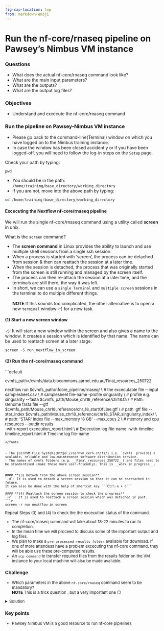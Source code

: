 ```yaml
---
fig-cap-location: top
from: markdown+emoji
---
```


# **Run the nf-core/rnaseq pipeline on Pawsey’s Nimbus VM instance**

<div class="questions">

### **Questions**

- What does the actual nf-core/rnaseq command look like?
- What are the main input parameters?
- What are the outputs?
- What are the output log files?

</div>  

<div class="objectives">

### **Objectives**
- Understand and excecute the nf-core/rnaseq command
</div>  


### **Run the pipeline on Pawsey-Nimbus VM instance**

- Please go back to the command-line(Terminal) window on which you have logged on to the Nimbus training instance.
- In case the window has been closed accidently or if you have been logged-off, you will need to follow the log-in steps on the `Setup` page.

Check your path by typing:
```r
pwd
```
- You should be in the path: `/home/training/base_directory/working_directory` 
- If you are not, move into the above path by typing:
```r
cd /home/training/base_directory/working_directory
```

#### **Excecuting the Nextflow nf-core/rnaseq pipeline**
We will run the single nf-core/rnaseq command using a utility called __screen__ in unix.

What is the `screen` command?

- The __screen command__ in Linux provides the ability to launch and use multiple shell sessions from a single ssh session. 
- When a process is started with ‘screen’, the process can be detached from session & then can reattach the session at a later time. 
- When the session is detached, the process that was originally started from the screen is still running and managed by the screen itself. 
- The process can then re-attach the session at a later time, and the terminals are still there, the way it was left.
- In short, we can use a `single Terminal` and `multiple screen` sessions in the terminal to do multiple different things.
<br><br> **NOTE** If this sounds too complicated, the other alternative is to open a new `terminal` window :-) for a new task.


#### **(1) Start a new screen window**
`-S`: It will start a new window within the screen and also gives a name to the window. 
It creates a session which is identified by that name. The name can be used to reattach screen at a later stage.

```r
screen -S run_nextflow_in_screen
```

#### **(2) Run the nf-core/rnaseq command**
<font size="2.5">
```default

cvmfs_path=/cvmfs/data.biocommons.aarnet.edu.au/Final_resources_250722
  
nextflow run $cvmfs_path/nfcore_pipeline/rnaseq/ \                                    # the excecutable file
    --input samplesheet.csv \                                                         # samplesheet file-name
    -profile singularity \                                                            # profile e.g. singularity
    --fasta $cvmfs_path/Mouse_chr18_reference/chr18.fa \                              # Path: Genome fasta file
    --gtf $cvmfs_path/Mouse_chr18_reference/chr_18_startOfLine.gtf \                  # path: gtf file
    --star_index $cvmfs_path/Mouse_chr18_reference/chr18_STAR_singularity_index/ \    # path: 'STAR' index file
    --max_memory '6 GB' --max_cpus 2 \                                                # memory and cpu resources 
    --outdir results \
    -with-report excecution_report.html \                                             # Excecution log file-name 
    -with-timeline timeline_report.html                                               # Timeline log file-name

```
</font>


- The [CernVM File System](https://cernvm.cern.ch/fs/) i.e. `cvmfs` provides a scalable, reliable and low-maintenance software distribution service.
- The names of cvmfs folders (e.g. __Final_resources_250722__) and files need to be standardised (make these more user-friendly). This is __work in progress__.


#### **(3) Detach from the above screen session**
`-d`: It is used to detach a screen session so that it can be reattached in future. 
It can also be done with the help of shortcut key ```Ctrl-a + d```

#### **(4) Reattach the screen-session to check the progress**
`-r` : It is used to reattach a screen session which was detached in past.
```r
screen -r run_nextflow_in_screen
```
Repeat Steps (3) and (4) to check the the excecution status of the command.

- The nf-core/rnaseq command will take about 18-22 minutes to run to completion.
- In the mean time we will proceed to discuss some of the important output and log files. 
- We plan to make a `pre-processed results folder` available for download. If one of more attendess have a problem excecuting the nf-core command, they will be able use these pre-computed results.   
- An `scp command` to transfer required files from the results folder on the VM instance to your local machine will also be made available.


<div class="challenge">

### **Challenge**
- Which parameters in the above `nf-core/rnaseq` command seem to be mandatory?
<br>**NOTE** This is a trick question , but a very important one :smirk:
  
<details>
<summary>Solution</summary>
- If we are working with model organisms such as human/mouse
    - The ONLY mandatory parameters which the user needs to supply to the pipeline are
        -   The samplesheet : `--input samplesheet.csv`
        -   The name of the genome version e.g. `--genome GRCh37`
        -   The profile '-profile'
    - So the most basic command (when a standard genome is available from a nf-core resource) is 

```default
nextflow run nf-core/rnaseq \
    --input samplesheet.csv \
    --outdir <OUTDIR> \
    --genome GRCh37 \
    -profile <docker/singularity/podman/shifter/charliecloud/conda/institute>
```
- Provided with a genome ID such as `--genome GRCh37`, the nf-core/rnaseq pipeline will download all requried genome-related files at run-time.
- However when we are working with our own non-model species of interest, we will need to provide the genome related index files.
- In this workshop, although we are working with a standard version of the mouse genome (GRCh38/mm10) , inorder to save time, bandwidth and hard-disk space on the individial VM instances, we have hosted the genome files in a central repository called [`Cern-VM-FS`](https://cernvm.cern.ch/fs/), and hence provided the cvmfs paths. 

</details>
</div>  




<div class="keypoints">

### **Key points**
- Pawsey Nimbus VM is a good resource to run nf-core piplelines
</div>  



  
